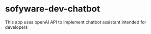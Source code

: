 # sofyware-dev-chatbot
This app uses openAI API to implement chatbot assistant intended for developers
